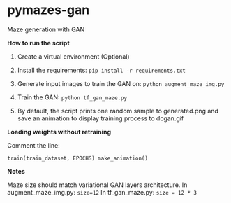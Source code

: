# pymazes-gan
Maze generation with GAN

**How to run the script**

1) Create a virtual environment (Optional)
2) Install the requirements:
`pip install -r requirements.txt`

3) Generate input images to train the GAN on:
`python augment_maze_img.py`

4) Train the GAN:
`python tf_gan_maze.py`

5) By default, the script prints one random sample to generated.png and save an animation to display training process to dcgan.gif

**Loading weights without retraining**

Comment the line:

`train(train_dataset, EPOCHS)
make_animation()
`

**Notes**

Maze size should match variational GAN layers architecture.
In augment_maze_img.py:
`size=12`
In tf_gan_maze.py:
`size = 12 * 3`